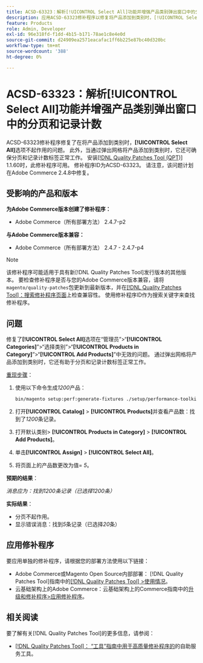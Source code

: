 ```yaml
---
title: ACSD-63323：解析[!UICONTROL Select All]功能并增强产品类别弹出窗口中的分页和记录计数
description: 应用ACSD-63323修补程序以修复将产品添加到类别时，[!UICONTROL Select All]选项不起作用的Adobe Commerce问题。 此外，当通过弹出网格将产品添加到类别时，它还可确保分页和记录计数标签正常工作。
feature: Products
role: Admin, Developer
exl-id: 96e318fd-f1dd-4b15-b171-78ae1c8e4e0d
source-git-commit: d24909ea2571eacafac1ff6b225e87bc40d320bc
workflow-type: tm+mt
source-wordcount: '388'
ht-degree: 0%

---
```


# ACSD-63323：解析[!UICONTROL Select All]功能并增强产品类别弹出窗口中的分页和记录计数

ACSD-63323修补程序修复了在将产品添加到类别时，**[!UICONTROL Select All]**&#x200B;选项不起作用的问题。 此外，当通过弹出网格将产品添加到类别时，它还可确保分页和记录计数标签正常工作。 安装[[!DNL Quality Patches Tool (QPT)]](/help/tools/quality-patches-tool/quality-patches-tool-to-self-serve-quality-patches.md) 1.1.60时，此修补程序可用。 修补程序ID为ACSD-63323。 请注意，该问题计划在Adobe Commerce 2.4.8中修复。

## 受影响的产品和版本

**为Adobe Commerce版本创建了修补程序：**
* Adobe Commerce（所有部署方法） 2.4.7-p2

**与Adobe Commerce版本兼容：**
* Adobe Commerce（所有部署方法） 2.4.7 - 2.4.7-p4

>[!NOTE]
>
>该修补程序可能适用于具有新[!DNL Quality Patches Tool]发行版本的其他版本。 要检查修补程序是否与您的Adobe Commerce版本兼容，请将`magento/quality-patches`包更新到最新版本，并在[[!DNL Quality Patches Tool]：搜索修补程序页面](https://experienceleague.adobe.com/tools/commerce-quality-patches/index.html)上检查兼容性。 使用修补程序ID作为搜索关键字来查找修补程序。

## 问题

修复了&#x200B;**[!UICONTROL Select All]**&#x200B;选项在“管理员”>“**[!UICONTROL Categories]**”>“选择类别”>“**[!UICONTROL Products in Category]**”>“**[!UICONTROL Add Products]**”中无效的问题。 通过弹出网格将产品添加到类别时，它还有助于分页和记录计数标签正常工作。


<u>重现步骤</u>：

1. 使用以下命令生成&#x200B;*1200*&#x200B;产品：

   ```bash
   bin/magento setup:perf:generate-fixtures ./setup/performance-toolkit/profiles/ce/small.xml
   ```

1. 打开&#x200B;**[!UICONTROL Catalog]** > **[!UICONTROL Products]**&#x200B;并查看产品数：找到了&#x200B;*1200*&#x200B;条记录。
1. 打开默认类别> **[!UICONTROL Products in Category]** > **[!UICONTROL Add Products]**。
1. 单击&#x200B;**[!UICONTROL Assign]** > **[!UICONTROL Select All]**。
1. 将页面上的产品数更改为值= *5*。


**预期的结果**：

*消息应为：找到1200条记录（已选择1200条）*

**实际结果**：

* 分页不起作用。
* 显示错误消息：找到&#x200B;*5*&#x200B;条记录（已选择&#x200B;*20*&#x200B;条）

## 应用修补程序

要应用单独的修补程序，请根据您的部署方法使用以下链接：

* Adobe Commerce或Magento Open Source内部部署： [!DNL Quality Patches Tool]指南中的[[!DNL Quality Patches Tool] >使用情况](/help/tools/quality-patches-tool/usage.md)。
* 云基础架构上的Adobe Commerce：云基础架构上的Commerce指南中的[升级和修补程序>应用修补程序](https://experienceleague.adobe.com/docs/commerce-cloud-service/user-guide/develop/upgrade/apply-patches.html)。


## 相关阅读

要了解有关[!DNL Quality Patches Tool]的更多信息，请参阅：

* [[!DNL Quality Patches Tool]： “工具”指南中用于高质量修补程序的](/help/tools/quality-patches-tool/quality-patches-tool-to-self-serve-quality-patches.md)的自助服务工具。
